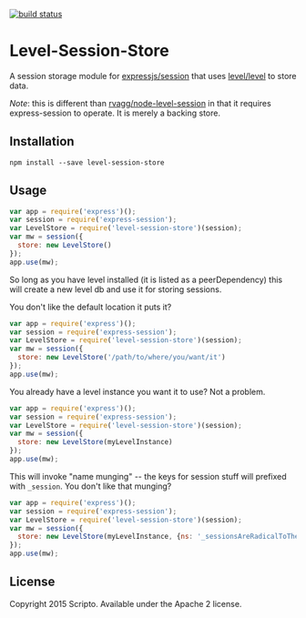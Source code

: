 [![build status](https://secure.travis-ci.org/scriptollc/level-session-store.png)](http://travis-ci.org/scriptollc/level-session-store)

# Level-Session-Store
A session storage module for [expressjs/session](https://github.com/expressjs/session) that uses [level/level](https://github.com/level/level) to store data.

_Note_: this is different than [rvagg/node-level-session](https://github.com/rvagg/node-level-session) in that it requires express-session to operate. It is merely a backing store.

## Installation

`npm install --save level-session-store`

## Usage

```js
var app = require('express')();
var session = require('express-session');
var LevelStore = require('level-session-store')(session);
var mw = session({
  store: new LevelStore()
});
app.use(mw);
```

So long as you have level installed (it is listed as a peerDependency) this will create a new level db and use it for storing sessions.

You don't like the default location it puts it?

```js
var app = require('express')();
var session = require('express-session');
var LevelStore = require('level-session-store')(session);
var mw = session({
  store: new LevelStore('/path/to/where/you/want/it')
});
app.use(mw);
```

You already have a level instance you want it to use?  Not a problem.

```js
var app = require('express')();
var session = require('express-session');
var LevelStore = require('level-session-store')(session);
var mw = session({
  store: new LevelStore(myLevelInstance)
});
app.use(mw);
```

This will invoke "name munging" -- the keys for session stuff will prefixed with `_session`. You don't like that munging?

```js
var app = require('express')();
var session = require('express-session');
var LevelStore = require('level-session-store')(session);
var mw = session({
  store: new LevelStore(myLevelInstance, {ns: '_sessionsAreRadicalToTheExtreme'})
});
app.use(mw);
```

## License

Copyright 2015 Scripto. Available under the Apache 2 license.
